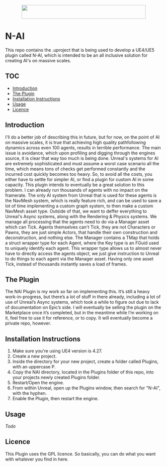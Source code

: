 <p align="center">
  <img width="399" height="44" src="https://lh3.googleusercontent.com/pw/AM-JKLUACRdnWpy8JD4ImQ4cmmkTvhx6x_x-dfieSJKFySk8E8f_Gd_MY88ljT0KgAtNhOD8joNrkbg2yIrKc5bjhA4pKb3s4337QnOYpW15Mds65too1LErqbW7RemrwTuI43yhqAb5Rpnh_JUP4BX5cPwy=w399-h44-no?authuser=0" alt="">
</p>

# N-AI
This repo contains the .uproject that is being used
to develop a UE4/UE5 plugin called N-AI, which is 
intended to be an all inclusive solution for creating
AI's on massive scales.

## TOC
* [Introduction](#introduction)
* [The Plugin](#the-plugin)
* [Installation Instructions](#installation-instructions)
* [Usage](#usage)
* [Licence](#licence)

## Introduction
I'll do a better job of describing this in future, but
for now, on the point of AI on massive scales, it is 
true that achieving high quality pathfollowing 
dynamics across even 100 agents, results in terrible
performance. The main issue is avoidance, which upon
profiling and digging through the engines source,
it is clear that way too much is being done. Unreal's
systems for AI are extremely sophisticated and must
assume a worst case scenario all the time, which
means tons of checks get performed constantly and
the incurred cost quickly becomes too heavy. So, 
to avoid all the costs, you either have
to settle for simpler AI, or find a plugin for custom
AI in some capacity. This plugin intends to eventually
be a great solution to this problem. I can already
run thousands of agents with no impact on the 
framerate. The only AI system from Unreal that is used
for these agents is the NavMesh system, which is
really feature rich, and can be used to save a lot 
of time implementing a custom graph system, to then
make a custom NavMesh asset type. Outside of that,
we want to deffer everything to Unreal's Async 
systems, along with the Rendering & Physics systems.
We manage all processing that the agents need to do
via a Manager asset which can Tick. Agents themselves
can't Tick, they are not Characters or Pawns, they
are just simple Actors, that  handle their own
construction and deconstruction, and nothing else.
The Manager contains a TMap
that holds a struct wrapper type for each Agent,
where the Key type is an FGuid used to uniquely 
identify each agent. This wrapper
type allows us to almost never have to directly access
the agents object, we just give instruction to Unreal
to do things to each agent via the Manager asset.
Having only one asset Tick, instead of
thousands instantly saves a load of frames.

## The Plugin
The NAI Plugin is my work so far on implementing this. It’s still a heavy 
work-in-progress, but there’s a lot of stuff in 
there already, including a lot of use of Unreal’s 
Async systems, which took a while to figure out 
due to lack of documentation on Epic’s side. I 
will eventually be selling the plugin on the 
Marketplace once it’s completed, but in the 
meantime while I’m working on it, feel free 
to use it for reference, or to copy. It will
eventually become a private repo, however.

## Installation Instructions
1. Make sure you're using UE4 version is 4.27.
2. Create a new project.
3. Inside the directory for your new project, 
create a folder called Plugins, with an uppercase P.
4. Copy the NAI directory, located in the Plugins
folder of this repo, into your projects newly created
Plugins folder.
5. Restart/Open the engine.
6. From within Unreal, open up the Plugins window,
then search for "N-AI", with the hyphen.
7. Enable the Plugin, then restart the engine.

## Usage
_Todo_

## Licence
This Plugin uses the GPL licence. So basically,
you can do what you want with whatever you find
in here.
